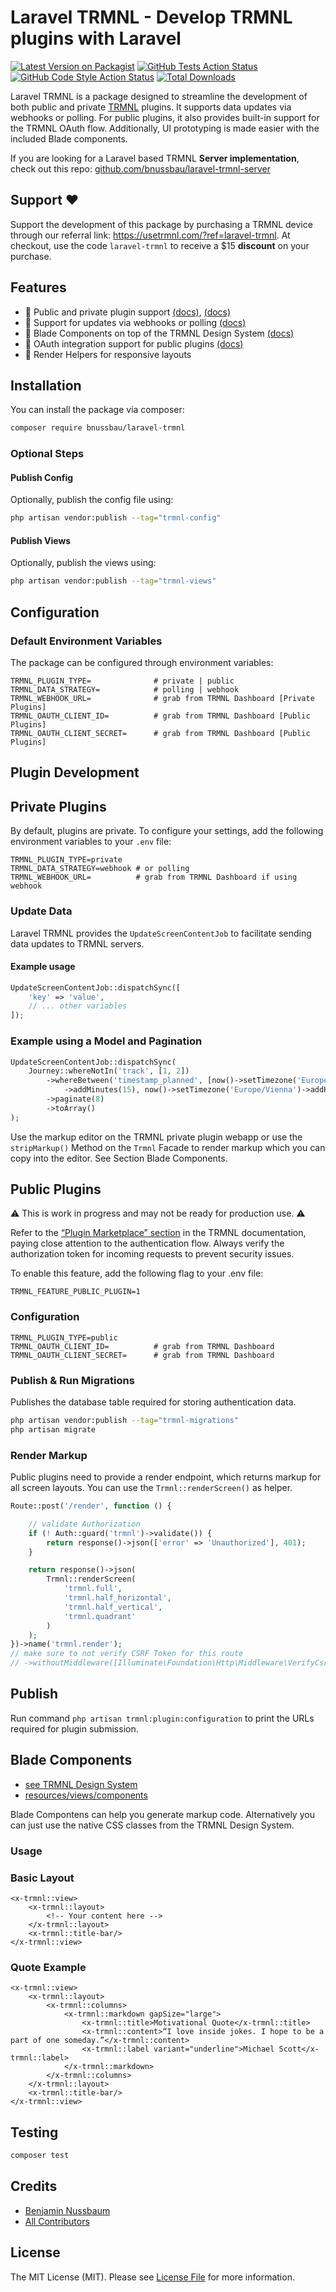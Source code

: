 # Laravel TRMNL - Develop TRMNL plugins with Laravel


[![Latest Version on Packagist](https://img.shields.io/packagist/v/bnussbau/laravel-trmnl.svg?style=flat-square)](https://packagist.org/packages/bnussbau/laravel-trmnl)
[![GitHub Tests Action Status](https://img.shields.io/github/actions/workflow/status/bnussbau/laravel-trmnl/run-tests.yml?branch=main&label=tests&style=flat-square)](https://github.com/bnussbau/laravel-trmnl/actions?query=workflow%3Arun-tests+branch%3Amain)
[![GitHub Code Style Action Status](https://img.shields.io/github/actions/workflow/status/bnussbau/laravel-trmnl/fix-php-code-style-issues.yml?branch=main&label=code%20style&style=flat-square)](https://github.com/bnussbau/laravel-trmnl/actions?query=workflow%3A"Fix+PHP+code+style+issues"+branch%3Amain)
[![Total Downloads](https://img.shields.io/packagist/dt/bnussbau/laravel-trmnl.svg?style=flat-square)](https://packagist.org/packages/bnussbau/laravel-trmnl)

Laravel TRMNL is a package designed to streamline the development of both public and private [TRMNL](https://usetrmnl.com/?ref=laravel-trmnl) plugins. It supports data updates via webhooks or polling. For public plugins, it also provides built-in support for the TRMNL OAuth flow. Additionally, UI prototyping is made easier with the included Blade components.

If you are looking for a Laravel based TRMNL **Server implementation**, check out this repo: [github.com/bnussbau/laravel-trmnl-server](https://github.com/bnussbau/laravel-trmnl-server)

## Support ❤️
Support the development of this package by purchasing a TRMNL device through our referral link: https://usetrmnl.com/?ref=laravel-trmnl.
At checkout, use the code `laravel-trmnl` to receive a $15 **discount** on your purchase.
## Features


- 🔌 Public and private plugin support [(docs)](https://help.usetrmnl.com/en/articles/10122094-plugin-recipes), [(docs)](https://docs.usetrmnl.com/go/plugin-marketplace/introduction)
- 🔄 Support for updates via webhooks or polling [(docs)](https://help.usetrmnl.com/en/articles/9510536-private-plugins)
- 🎨 Blade Components on top of the TRMNL Design System [(docs)](https://usetrmnl.com/framework)
- 🎯 OAuth integration support for public plugins [(docs)](https://docs.usetrmnl.com/go/plugin-marketplace/plugin-installation-flow)
- 📱 Render Helpers for responsive layouts

## Installation

You can install the package via composer:

```bash
composer require bnussbau/laravel-trmnl
```

### Optional Steps

#### Publish Config

Optionally, publish the config file using:

```bash
php artisan vendor:publish --tag="trmnl-config"
```

#### Publish Views

Optionally, publish the views using:

```bash
php artisan vendor:publish --tag="trmnl-views"
```

## Configuration

### Default Environment Variables

The package can be configured through environment variables:

```dotenv
TRMNL_PLUGIN_TYPE=              # private | public
TRMNL_DATA_STRATEGY=            # polling | webhook
TRMNL_WEBHOOK_URL=              # grab from TRMNL Dashboard [Private Plugins]
TRMNL_OAUTH_CLIENT_ID=          # grab from TRMNL Dashboard [Public Plugins]
TRMNL_OAUTH_CLIENT_SECRET=      # grab from TRMNL Dashboard [Public Plugins]
```

## Plugin Development

## Private Plugins
By default, plugins are private. To configure your settings, add the following environment variables to your `.env` file:
```dotenv
TRMNL_PLUGIN_TYPE=private
TRMNL_DATA_STRATEGY=webhook # or polling
TRMNL_WEBHOOK_URL=          # grab from TRMNL Dashboard if using webhook
```

### Update Data
Laravel TRMNL provides the `UpdateScreenContentJob` to facilitate sending data updates to TRMNL servers. 

#### Example usage
```php
UpdateScreenContentJob::dispatchSync([
    'key' => 'value',
    // ... other variables
]);
```

### Example using a Model and Pagination
```php
UpdateScreenContentJob::dispatchSync(
    Journey::whereNotIn('track', [1, 2])
        ->whereBetween('timestamp_planned', [now()->setTimezone('Europe/Vienna')
            ->addMinutes(15), now()->setTimezone('Europe/Vienna')->addHours(2)])
        ->paginate(8)
        ->toArray()
);
```        

Use the markup editor on the TRMNL private plugin webapp or use the `stripMarkup()` Method on the `Trmnl` 
Facade to render markup which you can copy into the editor. See Section Blade Components. 

## Public Plugins
⚠️ This is work in progress and may not be ready for production use. ⚠️

Refer to the [“Plugin Marketplace” section](https://docs.usetrmnl.com/go/plugin-marketplace/introduction) in the TRMNL documentation, paying close attention to the authentication flow. Always verify the authorization token for incoming requests to prevent security issues.

To enable this feature, add the following flag to your .env file:

```env
TRMNL_FEATURE_PUBLIC_PLUGIN=1
```
### Configuration

```dotenv
TRMNL_PLUGIN_TYPE=public
TRMNL_OAUTH_CLIENT_ID=          # grab from TRMNL Dashboard
TRMNL_OAUTH_CLIENT_SECRET=      # grab from TRMNL Dashboard
```
### Publish & Run Migrations

Publishes the database table required for storing authentication data.

```bash
php artisan vendor:publish --tag="trmnl-migrations"
php artisan migrate
```

### Render Markup

Public plugins need to provide a render endpoint, which returns markup for all screen layouts.
You can use the `Trmnl::renderScreen()` as helper.

```php
Route::post('/render', function () {

    // validate Authorization
    if (! Auth::guard('trmnl')->validate()) {
        return response()->json(['error' => 'Unauthorized'], 401);
    }

    return response()->json(
        Trmnl::renderScreen(
            'trmnl.full',
            'trmnl.half_horizontal',
            'trmnl.half_vertical',
            'trmnl.quadrant'
        )
    );
})->name('trmnl.render');
// make sure to not verify CSRF Token for this route
// ->withoutMiddleware([Illuminate\Foundation\Http\Middleware\VerifyCsrfToken::class])
```

## Publish

Run command `php artisan trmnl:plugin:configuration` to print the URLs required for plugin submission.

## Blade Components
- [see TRMNL Design System](https://usetrmnl.com/framework)
- [resources/views/components](resources/views/components)

Blade Compontens can help you generate markup code. Alternatively you can just use the native CSS classes from the TRMNL Design System.

### Usage

### Basic Layout

```blade
<x-trmnl::view>
    <x-trmnl::layout>
        <!-- Your content here -->
    </x-trmnl::layout>
    <x-trmnl::title-bar/>
</x-trmnl::view>
```

### Quote Example

```blade
<x-trmnl::view>
    <x-trmnl::layout>
        <x-trmnl::columns>
            <x-trmnl::markdown gapSize="large">
                <x-trmnl::title>Motivational Quote</x-trmnl::title>
                <x-trmnl::content>“I love inside jokes. I hope to be a part of one someday.”</x-trmnl::content>
                <x-trmnl::label variant="underline">Michael Scott</x-trmnl::label>
            </x-trmnl::markdown>
        </x-trmnl::columns>
    </x-trmnl::layout>
    <x-trmnl::title-bar/>
</x-trmnl::view>
```

## Testing

```bash
composer test
```

[//]: # (## Changelog)

[//]: # ()
[//]: # (Please see [CHANGELOG]&#40;CHANGELOG.md&#41; for more information on what has changed recently.)

[//]: # ()
[//]: # (## Contributing)

[//]: # ()
[//]: # (Please see [CONTRIBUTING]&#40;CONTRIBUTING.md&#41; for details.)

[//]: # ()
[//]: # (## Security Vulnerabilities)

[//]: # ()
[//]: # (Please review [our security policy]&#40;../../security/policy&#41; on how to report security vulnerabilities.)

## Credits

- [Benjamin Nussbaum](https://github.com/bnussbau)
- [All Contributors](../../contributors)

## License

The MIT License (MIT). Please see [License File](LICENSE.md) for more information.
